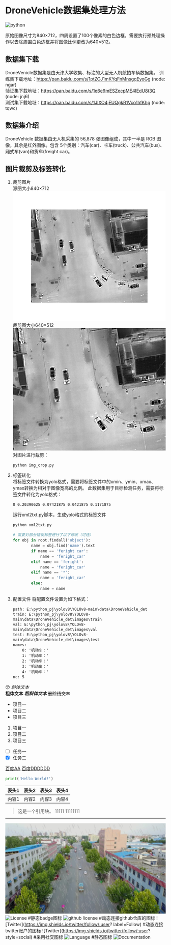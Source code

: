 # DroneVehicle数据集处理方法

![python](https://img.shields.io/badge/python-3.9+-yellow.svg)

原始图像尺寸为840×712，四周设置了100个像素的白色边框，需要执行预处理操作以去除周围白色边框并将图像比例更改为640×512。

## 数据集下载

DroneVenicle数据集是由天津大学收集、标注的大型无人机航拍车辆数据集。
训练集下载地址：<https://pan.baidu.com/s/1ptZCJ1mKYqFnMnsgqEyoGg> (node: ngar)  
验证集下载地址：<https://pan.baidu.com/s/1e6e9mESZecpME4IEdU8t3Q> (node: jnj6)  
测试集下载地址：<https://pan.baidu.com/s/1JlXO4jEUQgkR1Vco1hfKhg> (node: tqwc)  

## 数据集介绍

DroneVehicle 数据集由无人机采集的 56,878 张图像组成，其中一半是 RGB 图像，其余是红外图像。包含 5个类别：汽车(car)、卡车(truck)、公共汽车(bus)、厢式车(van)和货车(freight car)。

## 图片裁剪及标签转化

1. 裁剪图片  
源图大小840×712
![源图](figure/00001_s.jpg)  
裁剪图大小640×512
![裁剪图](figure/00001_c.jpg)  
对图片进行裁剪：

    ```python
    python img_crop.py
    ```

2. 标签转化  
将标签文件转换为yolo格式，需要将标签文件中的xmin、ymin、xmax、ymax转换为相对于图像宽高的比例。
此数据集用于目标检测任务，需要将标签文件转化为yolo格式：

    ```TEXT
    0 0.20390625 0.07421875 0.0421875 0.1171875
    ```

    运行xml2txt.py脚本，生成yolo格式的标签文件

    ```python
    python xml2txt.py
    ```

    ```python
    # 需要对部分错误标签进行了以下修改（可选）
    for obj in root.findall('object'):
            name = obj.find('name').text
            if name == 'feright car':
                name = 'feright_car'
            elif name == 'feright':
                name = 'feright_car'
            elif name == '*':
                name = 'feright_car'
            else:
                name = name
    ```

1. 配置文件
   将配置文件设置为如下格式：

    ```TEXT
    path: E:\python_pj\yolov8\YOLOv8-main\data\DroneVehicle_det
    train: E:\python_pj\yolov8\YOLOv8-main\data\DroneVehicle_det\images\train
    val: E:\python_pj\yolov8\YOLOv8-main\data\DroneVehicle_det\images\val
    test: E:\python_pj\yolov8\YOLOv8-main\data\DroneVehicle_det\images\test
    names:
        0: '机动车：'
        1: '机动车：'
        2: '机动车：'
        3: '机动车：'
        4: '机动车：'
    nc: 5

    ```

😙
*斜体文本*  
**粗体文本**
***粗斜体文本***
~~删除线文本~~

- 项目一
- 项目二
- 项目三

1. 项目一
2. 项目二
3. 项目三

- [ ] 任务一
- [x] 任务二

[百度AA](https://www.baidu.com)
[百度DDDDDD][1]

[1]: https://www.baidu.com

```python
print('Hello World!')
```

| 表头1 | 表头2 | 表头3 | 表头4 |
| :--: | :--: | :--: | :--: |
| 内容1 | 内容2 | 内容3 | 内容4 |

> 这是一个引用块。
> 11111
> 11111111

-----------------------------

<!-- ![百度logo](https://www.baidu.com/img/bdlogo.png) -->
![示例图片](0000164_01068_d_0000162000.png)
![License](https://img.shields.io/badge/license-MIT-yellow)  #静态badge图标
![github license](https://img.shields.io/github/license/:user/:repo)  #动态连接github仓库的图标
![Twitter](<https://img.shields.io/twitter/follow/:user>? label=Follow) #动态连接twitter账户的图标
![Twitter](<https://img.shields.io/twitter/follow/:user>? style=social) #采用社交图标
![Language](https://img.shields.io/badge/language-c++-brightgreen)  #静态图标
![Documentation](https://img.shields.io/badge/documentation-yes-brightgreen)
